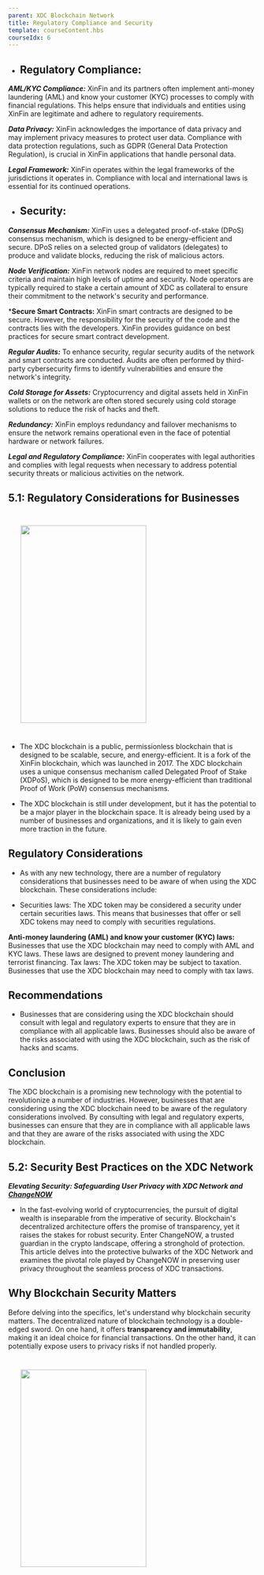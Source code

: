 ```yaml
---
parent: XDC Blockchain Network
title: Regulatory Compliance and Security
template: courseContent.hbs
courseIdx: 6
---
```

- ## Regulatory Compliance:

 ***AML/KYC Compliance:*** XinFin and its partners often implement anti-money laundering (AML) and know your customer (KYC) processes to comply with financial regulations. This helps ensure that individuals and entities using XinFin are legitimate and adhere to regulatory requirements.

***Data Privacy:*** XinFin acknowledges the importance of data privacy and may implement privacy measures to protect user data. Compliance with data protection regulations, such as GDPR (General Data Protection Regulation), is crucial in XinFin applications that handle personal data.

***Legal Framework:*** XinFin operates within the legal frameworks of the jurisdictions it operates in. Compliance with local and international laws is essential for its continued operations.

- ## Security:

***Consensus Mechanism:*** XinFin uses a delegated proof-of-stake (DPoS) consensus mechanism, which is designed to be energy-efficient and secure. DPoS relies on a selected group of validators (delegates) to produce and validate blocks, reducing the risk of malicious actors.

***Node Verification:*** XinFin network nodes are required to meet specific criteria and maintain high levels of uptime and security. Node operators are typically required to stake a certain amount of XDC as collateral to ensure their commitment to the network's security and performance.

***Secure Smart Contracts:** XinFin smart contracts are designed to be secure. However, the responsibility for the security of the code and the contracts lies with the developers. XinFin provides guidance on best practices for secure smart contract development.

***Regular Audits:*** To enhance security, regular security audits of the network and smart contracts are conducted. Audits are often performed by third-party cybersecurity firms to identify vulnerabilities and ensure the network's integrity.

***Cold Storage for Assets:*** Cryptocurrency and digital assets held in XinFin wallets or on the network are often stored securely using cold storage solutions to reduce the risk of hacks and theft.

***Redundancy:*** XinFin employs redundancy and failover mechanisms to ensure the network remains operational even in the face of potential hardware or network failures.

***Legal and Regulatory Compliance:*** XinFin cooperates with legal authorities and complies with legal requests when necessary to address potential security threats or malicious activities on the network.


## 5.1: Regulatory Considerations for Businesses

 <img src="/img/courses/xdc/AK.png" style="width:255px; height: 400px; align-content: center; margin: 25px;"/>



- The XDC blockchain is a public, permissionless blockchain that is designed to be scalable, secure, and energy-efficient. It is a fork of the XinFin blockchain, which was launched in 2017. The XDC blockchain uses a unique consensus mechanism called Delegated Proof of Stake (XDPoS), which is designed to be more energy-efficient than traditional Proof of Work (PoW) consensus mechanisms.

- The XDC blockchain is still under development, but it has the potential to be a major player in the blockchain space. It is already being used by a number of businesses and organizations, and it is likely to gain even more traction in the future.

## Regulatory Considerations

- As with any new technology, there are a number of regulatory considerations that businesses need to be aware of when using the XDC blockchain. These considerations include:

- Securities laws: The XDC token may be considered a security under certain securities laws. This means that businesses that offer or sell XDC tokens may need to comply with securities regulations.

**Anti-money laundering (AML) and know your customer (KYC) laws:** Businesses that use the XDC blockchain may need to comply with AML and KYC laws. These laws are designed to prevent money laundering and terrorist financing.
Tax laws: The XDC token may be subject to taxation. Businesses that use the XDC blockchain may need to comply with tax laws.

## Recommendations

- Businesses that are considering using the XDC blockchain should consult with legal and regulatory experts to ensure that they are in compliance with all applicable laws. Businesses should also be aware of the risks associated with using the XDC blockchain, such as the risk of hacks and scams.

## **Conclusion**

The XDC blockchain is a promising new technology with the potential to revolutionize a number of industries. However, businesses that are considering using the XDC blockchain need to be aware of the regulatory considerations involved. By consulting with legal and regulatory experts, businesses can ensure that they are in compliance with all applicable laws and that they are aware of the risks associated with using the XDC blockchain.


## 5.2: Security Best Practices on the XDC Network

***Elevating Security: Safeguarding User Privacy with XDC Network and [ChangeNOW](https://changenow.io/?gclid=CjwKCAjwysipBhBXEiwApJOcu2pCNZ6Qtkz9y6-o3Z23830Vtxg1eD5Qf72TxuXAWQQ_cXidfAc4MxoC5tkQAvD_BwE)***


- In the fast-evolving world of cryptocurrencies, the pursuit of digital wealth is inseparable from the imperative of security. Blockchain's decentralized architecture offers the promise of transparency, yet it raises the stakes for robust security. Enter ChangeNOW, a trusted guardian in the crypto landscape, offering a stronghold of protection. This article delves into the protective bulwarks of the XDC Network and examines the pivotal role played by ChangeNOW in preserving user privacy throughout the seamless process of XDC transactions.

## Why Blockchain Security Matters

Before delving into the specifics, let's understand why blockchain security matters. The decentralized nature of blockchain technology is a double-edged sword. On one hand, it offers **transparency and immutability**, making it an ideal choice for financial transactions. On the other hand, it can potentially expose users to privacy risks if not handled properly.

 <img src="/img/courses/xdc/XN.png" style="width:255px; height: 400px; align-content: center; margin: 25px;"/>
